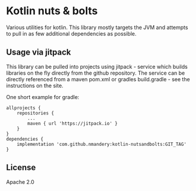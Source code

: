 # Kotlin nuts & bolts

Various utilities for kotlin. This library mostly targets the JVM and attempts to pull in as few additional dependencies as possible.

## Usage via jitpack 

This library can be pulled into projects using jitpack - service which builds libraries on the fly directly from the github repository. The service can be directly referenced from a maven pom.xml or gradles build.gradle - see the instructions on the site.

One short example for gradle:

```
allprojects {
    repositories {
        ...
        maven { url 'https://jitpack.io' }
    }
}
dependencies {
    implementation 'com.github.nmandery:kotlin-nutsandbolts:GIT_TAG'
}
```

## License

Apache 2.0